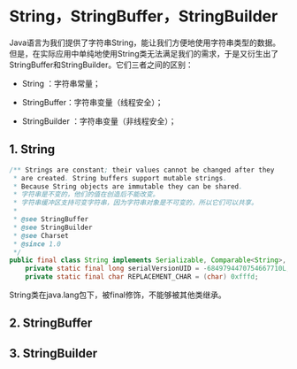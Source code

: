 # String，StringBuffer，StringBuilder

Java语言为我们提供了字符串String，能让我们方便地使用字符串类型的数据。但是，在实际应用中单纯地使用String类无法满足我们的需求，于是又衍生出了StringBuffer和StringBuilder。它们三者之间的区别：

* String ：字符串常量；
* StringBuffer：字符串变量（线程安全）；

* StringBuilder ：字符串变量（非线程安全）；

## 1. String

```java
/** Strings are constant; their values cannot be changed after they
 * are created. String buffers support mutable strings.
 * Because String objects are immutable they can be shared. 
 * 字符串是不变的，他们的值在创造后不能改变。
 * 字符串缓冲区支持可变字符串，因为字符串对象是不可变的，所以它们可以共享。
 * 
 * @see StringBuffer
 * @see StringBuilder
 * @see Charset
 * @since 1.0
 */
public final class String implements Serializable, Comparable<String>, CharSequence {
    private static final long serialVersionUID = -6849794470754667710L;
    private static final char REPLACEMENT_CHAR = (char) 0xfffd;
```

String类在java.lang包下，被final修饰，不能够被其他类继承。

## 2. StringBuffer

## 3. StringBuilder



